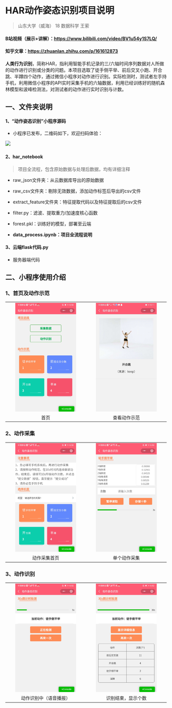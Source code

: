 # HAR动作姿态识别项目说明

> 山东大学（威海）   18 数据科学 王萦



#### B站视频（展示+讲解）：https://www.bilibili.com/video/BV1u54y1S7LQ/

#### 知乎文章：https://zhuanlan.zhihu.com/p/161612873



**人类行为识别**，简称HAR，指利用智能手机记录的三/六轴时间序列数据对人所做的动作进行识别或分类的问题。本项目选取了徒手侧平举、前后交叉小跑、开合跳、半蹲四个动作，通过微信小程序对动作进行识别。实际检测时，测试者左手持手机，利用微信小程序的API实时采集手机的六轴数据，利用已经训练好的随机森林模型和波峰检测法，对测试者的动作进行实时识别与计数。



## 一、文件夹说明

#### 1、“动作姿态识别”小程序源码

+ 小程序已发布，二维码如下，欢迎扫码体验：

<img src='https://picb.zhimg.com/80/v2-d2b7ad8cc633d003ed12c83ae04b2f47_1440w.jpg' width='800px'>

#### 2、har_notebook

> 项目全流程，包含原始数据与处理后数据，均有详细注释

+ raw_json文件夹：从云数据库导出的原始数据

+ raw_csv文件夹：剔除无效数据，添加动作标签后导出的csv文件

+ extract_feature文件夹：特征提取代码以及特征提取后的csv文件

+ filter.py：滤波、提取重力/加速度核心函数

+ forest.pkl：训练好的模型，部署至云端

+ **data_process.ipynb：项目全流程说明**

  

#### 3、云端flask代码.py

* 服务器端代码



## 二、小程序使用介绍

### 1、首页及动作示范

<table>
    <tr>
        <td ><center><img src="./picture/1.jpg"  width="80%"> </center></td>
        <td ><center><img src="./picture/7.jpg"  width="80%"></center></td>
    </tr>
    <tr>
        <td><center>首页</center></td>
        <td><center>查看动作示范</center> </td>
    </tr>
</table>




### 2、动作采集

<table>
    <tr>
       <td ><center><img src="./picture/2.jpg"  width="80%"> </center></td>
        <td ><center><img src="./picture/3.jpg"  width="80%"></center></td>
    </tr>
    <tr>
        <td><center>动作采集首页</center></td>
        <td><center>单个动作采集</center> </td>
    </tr>
</table>




### 3、动作识别

<table>
    <tr>
        <td ><center><img src="./picture/6.jpg"  width="80%"> </center></td>
        <td ><center><img src="./picture/5.jpg"  width="80%"></center></td>
    </tr>
    <tr>
        <td><center>动作识别中（语音播报）</center></td>
        <td><center>识别结束，显示个数</center> </td>
    </tr>
</table>



